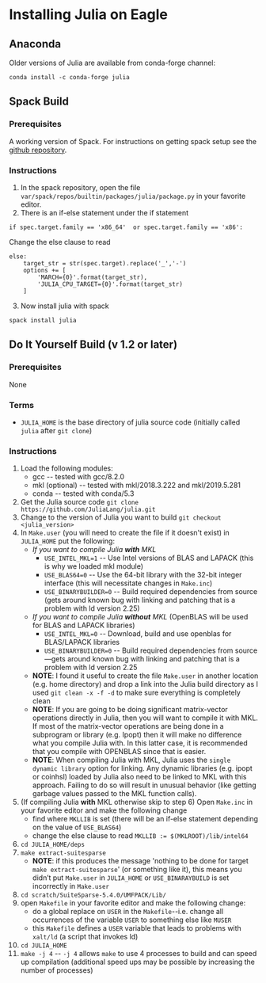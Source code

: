 ﻿# Installing Julia on Eagle

## Anaconda
Older versions of Julia are available from conda-forge channel:
```
conda install -c conda-forge julia
```

## Spack Build

### Prerequisites

A working version of Spack.  For instructions on getting spack setup see the [github repository](https://github.com/spack/spack).

### Instructions

1. In the spack repository, open the file `var/spack/repos/builtin/packages/julia/package.py` in your favorite editor.
2. There is an if-else statement under the if statement 
```
if spec.target.family == 'x86_64'  or spec.target.family == 'x86':
```
Change the else clause to read
```
else:
    target_str = str(spec.target).replace('_','-')
    options += [
        'MARCH={0}'.format(target_str),
        'JULIA_CPU_TARGET={0}'.format(target_str)
    ]
```
3. Now install julia with spack
 ```
 spack install julia
 ```
## Do It Yourself Build (v 1.2 or later)

### Prerequisites

None

### Terms
* `JULIA_HOME` is the base directory of julia source code (initially called `julia` after `git clone`)

### Instructions

1. Load the following modules:
    * gcc -- tested with gcc/8.2.0
    * mkl (optional) -- tested with mkl/2018.3.222 and mkl/2019.5.281
    * conda -- tested with conda/5.3
2. Get the Julia source code 
`git clone https://github.com/JuliaLang/julia.git`
4. Change to the version of Julia you want to build `git checkout <julia_version>`
5. In `Make.user` (you will need to create the file if it doesn't exist) in `JULIA_HOME` put the following:
    * *If you want to compile Julia **with** MKL*
        * `USE_INTEL_MKL=1` -- Use Intel versions of BLAS and LAPACK (this is why we loaded mkl module)
        * `USE_BLAS64=0` -- Use the 64-bit library with the 32-bit integer interface (this will necessitate changes in `Make.inc`)
        * `USE_BINARYBUILDER=0` -- Build required dependencies from source (gets around known bug with linking and patching that is a problem with ld version 2.25)
    * *If you want to compile Julia **without** MKL* (OpenBLAS will be used for BLAS and LAPACK libraries)
        * `USE_INTEL_MKL=0`  -- Download, build and use openblas for BLAS/LAPACK libraries
        * `USE_BINARYBUILDER=0` -- Build required dependencies from source—gets around known bug with linking and patching that is a problem with ld version 2.25
    * **NOTE**: I found it useful to create the file `Make.user` in another location (e.g. home directory) and drop a link into the Julia build directory as I used `git clean -x -f -d` to make sure everything is completely clean
    * **NOTE**: If you are going to be doing significant matrix-vector operations directly in Julia, then you will want to compile it with MKL. If most of the matrix-vector operations are being done in a subprogram or library (e.g. Ipopt) then it will make no difference what you compile Julia with.  In this latter case, it is recommended that you compile with OPENBLAS since that is easier.
    * **NOTE**: When compiling Julia with MKL, Julia uses the `single dynamic library` option for linking.  Any dynamic libraries (e.g. ipopt or coinhsl) loaded by Julia also need to be linked to MKL with this approach.  Failing to do so will result in unusual behavior (like getting garbage values passed to the MKL function calls).
6. (If compiling Julia **with** MKL otherwise skip to step 6) Open `Make.inc` in your favorite editor and make the following change
    * find where `MKLLIB` is set (there will be an if-else statement depending on the value of `USE_BLAS64`)
    * change the else clause to read `MKLLIB := $(MKLROOT)/lib/intel64`
7. `cd JULIA_HOME/deps`
8. `make extract-suitesparse`
    * **NOTE**: if this produces the message 'nothing to be done for target `make extract-suitesparse`' (or something like it), this means you didn’t put `Make.user` in `JULIA_HOME` or `USE_BINARAYBUILD` is set incorrectly in `Make.user`
9. `cd scratch/SuiteSparse-5.4.0/UMFPACK/Lib/`
10. open `Makefile` in your favorite editor and make the following change:
    * do a global replace on `USER` in the `Makefile`--i.e. change all occurrences of the variable `USER` to something else like `MUSER`
    * this `Makefile` defines a `USER` variable that leads to problems with `xalt/ld` (a script that invokes ld)
11. `cd JULIA_HOME`
12. `make -j 4` -- `-j 4` allows `make` to use 4 processes to build and can speed up compilation (additional speed ups may be possible by increasing the number of processes)
